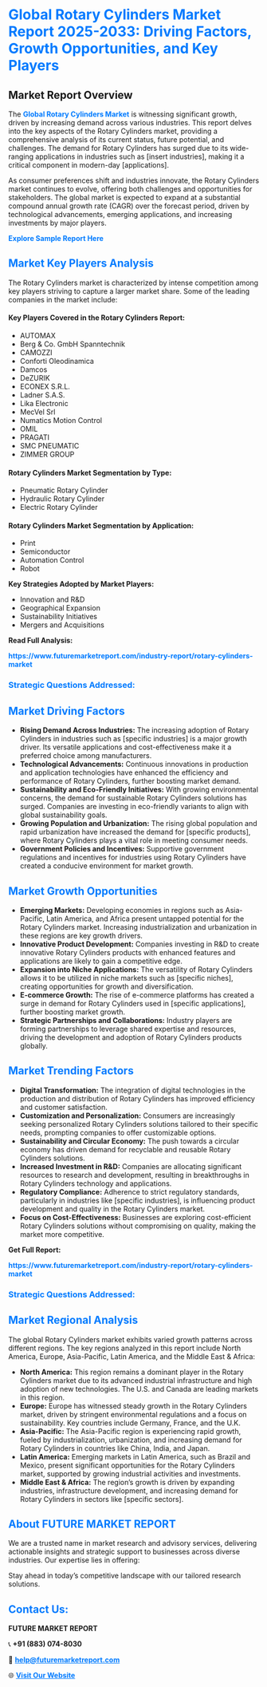 <h1 style="color: #007BFF;">Global Rotary Cylinders Market Report 2025-2033: Driving Factors, Growth Opportunities, and Key Players</h1>

<section id="overview">
<h2>Market Report Overview</h2>
<p>The <a href="https://www.futuremarketreport.com/industry-report/rotary-cylinders-market" style="color: #007BFF; text-decoration: none;"><strong>Global Rotary Cylinders Market</strong></a> is witnessing significant growth, driven by increasing demand across various industries. This report delves into the key aspects of the Rotary Cylinders market, providing a comprehensive analysis of its current status, future potential, and challenges. The demand for Rotary Cylinders has surged due to its wide-ranging applications in industries such as [insert industries], making it a critical component in modern-day [applications].</p>
<p>As consumer preferences shift and industries innovate, the Rotary Cylinders market continues to evolve, offering both challenges and opportunities for stakeholders. The global market is expected to expand at a substantial compound annual growth rate (CAGR) over the forecast period, driven by technological advancements, emerging applications, and increasing investments by major players.</p>
</section>

<section id="overview">
<p><a href="https://www.futuremarketreport.com/request-sample/reportId=85615" style="color: #007BFF; text-decoration: none;"><strong>Explore Sample Report Here</strong></a></p>
</section>

<section id="key-players">
<h2 style="color: #007BFF;">Market Key Players Analysis</h2>
<p>The Rotary Cylinders market is characterized by intense competition among key players striving to capture a larger market share. Some of the leading companies in the market include:</p>
<h4>Key Players Covered in the Rotary Cylinders Report:</h4>
<ul><li>AUTOMAX</li><li>Berg &amp; Co. GmbH Spanntechnik</li><li>CAMOZZI</li><li>Conforti Oleodinamica</li><li>Damcos</li><li>DeZURIK</li><li>ECONEX S.R.L.</li><li>Ladner S.A.S.</li><li>Lika Electronic</li><li>MecVel Srl</li><li>Numatics Motion Control</li><li>OMIL</li><li>PRAGATI</li><li>SMC PNEUMATIC</li><li>ZIMMER GROUP</li></ul>
<h4>Rotary Cylinders Market Segmentation by Type:</h4>
<ul><li>Pneumatic Rotary Cylinder</li><li>Hydraulic Rotary Cylinder</li><li>Electric Rotary Cylinder</li></ul>

<h4>Rotary Cylinders Market Segmentation by Application:</h4>
<ul><li>Print</li><li>Semiconductor</li><li>Automation Control</li><li>Robot</li></ul>
<p><strong>Key Strategies Adopted by Market Players:</strong></p>
<ul>
<li>Innovation and R&D</li>
<li>Geographical Expansion</li>
<li>Sustainability Initiatives</li>
<li>Mergers and Acquisitions</li>
</ul>
</section>

<section>
<p><strong>Read Full Analysis: </strong></p><a href="https://www.futuremarketreport.com/industry-report/rotary-cylinders-market" style="color: #007BFF; text-decoration: none;"><strong>https://www.futuremarketreport.com/industry-report/rotary-cylinders-market</strong></a>
<h3 style="color: #007BFF;">Strategic Questions Addressed:</h3>
</section>

<section id="driving-factors">
<h2 style="color: #007BFF;">Market Driving Factors</h2>
<ul>
<li><strong>Rising Demand Across Industries:</strong> The increasing adoption of Rotary Cylinders in industries such as [specific industries] is a major growth driver. Its versatile applications and cost-effectiveness make it a preferred choice among manufacturers.</li>
<li><strong>Technological Advancements:</strong> Continuous innovations in production and application technologies have enhanced the efficiency and performance of Rotary Cylinders, further boosting market demand.</li>
<li><strong>Sustainability and Eco-Friendly Initiatives:</strong> With growing environmental concerns, the demand for sustainable Rotary Cylinders solutions has surged. Companies are investing in eco-friendly variants to align with global sustainability goals.</li>
<li><strong>Growing Population and Urbanization:</strong> The rising global population and rapid urbanization have increased the demand for [specific products], where Rotary Cylinders plays a vital role in meeting consumer needs.</li>
<li><strong>Government Policies and Incentives:</strong> Supportive government regulations and incentives for industries using Rotary Cylinders have created a conducive environment for market growth.</li>
</ul>
</section>

<section id="growth-opportunities">
<h2 style="color: #007BFF;">Market Growth Opportunities</h2>
<ul>
<li><strong>Emerging Markets:</strong> Developing economies in regions such as Asia-Pacific, Latin America, and Africa present untapped potential for the Rotary Cylinders market. Increasing industrialization and urbanization in these regions are key growth drivers.</li>
<li><strong>Innovative Product Development:</strong> Companies investing in R&D to create innovative Rotary Cylinders products with enhanced features and applications are likely to gain a competitive edge.</li>
<li><strong>Expansion into Niche Applications:</strong> The versatility of Rotary Cylinders allows it to be utilized in niche markets such as [specific niches], creating opportunities for growth and diversification.</li>
<li><strong>E-commerce Growth:</strong> The rise of e-commerce platforms has created a surge in demand for Rotary Cylinders used in [specific applications], further boosting market growth.</li>
<li><strong>Strategic Partnerships and Collaborations:</strong> Industry players are forming partnerships to leverage shared expertise and resources, driving the development and adoption of Rotary Cylinders products globally.</li>
</ul>
</section>

<section id="trending-factors">
<h2 style="color: #007BFF;">Market Trending Factors</h2>
<ul>
<li><strong>Digital Transformation:</strong> The integration of digital technologies in the production and distribution of Rotary Cylinders has improved efficiency and customer satisfaction.</li>
<li><strong>Customization and Personalization:</strong> Consumers are increasingly seeking personalized Rotary Cylinders solutions tailored to their specific needs, prompting companies to offer customizable options.</li>
<li><strong>Sustainability and Circular Economy:</strong> The push towards a circular economy has driven demand for recyclable and reusable Rotary Cylinders solutions.</li>
<li><strong>Increased Investment in R&D:</strong> Companies are allocating significant resources to research and development, resulting in breakthroughs in Rotary Cylinders technology and applications.</li>
<li><strong>Regulatory Compliance:</strong> Adherence to strict regulatory standards, particularly in industries like [specific industries], is influencing product development and quality in the Rotary Cylinders market.</li>
<li><strong>Focus on Cost-Effectiveness:</strong> Businesses are exploring cost-efficient Rotary Cylinders solutions without compromising on quality, making the market more competitive.</li>
</ul>
</section>

<section>
<p><strong>Get Full Report: </strong></p><a href="https://www.futuremarketreport.com/industry-report/rotary-cylinders-market" style="color: #007BFF; text-decoration: none;"><strong>https://www.futuremarketreport.com/industry-report/rotary-cylinders-market</strong></a>
<h3 style="color: #007BFF;">Strategic Questions Addressed:</h3>
</section>


<section id="regional-analysis">
<h2 style="color: #007BFF;">Market Regional Analysis</h2>
<p>The global Rotary Cylinders market exhibits varied growth patterns across different regions. The key regions analyzed in this report include North America, Europe, Asia-Pacific, Latin America, and the Middle East & Africa:</p>
<ul>
<li><strong>North America:</strong> This region remains a dominant player in the Rotary Cylinders market due to its advanced industrial infrastructure and high adoption of new technologies. The U.S. and Canada are leading markets in this region.</li>
<li><strong>Europe:</strong> Europe has witnessed steady growth in the Rotary Cylinders market, driven by stringent environmental regulations and a focus on sustainability. Key countries include Germany, France, and the U.K.</li>
<li><strong>Asia-Pacific:</strong> The Asia-Pacific region is experiencing rapid growth, fueled by industrialization, urbanization, and increasing demand for Rotary Cylinders in countries like China, India, and Japan.</li>
<li><strong>Latin America:</strong> Emerging markets in Latin America, such as Brazil and Mexico, present significant opportunities for the Rotary Cylinders market, supported by growing industrial activities and investments.</li>
<li><strong>Middle East & Africa:</strong> The region’s growth is driven by expanding industries, infrastructure development, and increasing demand for Rotary Cylinders in sectors like [specific sectors].</li>
</ul>
</section>

<footer>
<h2 style="color: #007BFF;">About FUTURE MARKET REPORT</h2>
<p>We are a trusted name in market research and advisory services, delivering actionable insights and strategic support to businesses across diverse industries. Our expertise lies in offering:</p>

<p>Stay ahead in today’s competitive landscape with our tailored research solutions.</p>

<h2 style="color: #007BFF;">Contact Us:</h2>
<p><strong>FUTURE MARKET REPORT</strong></p>
<p>📞 <strong>+91 (883) 074-8030</strong></p>
<p>📧 <strong><a href="mailto:help@futuremarketreport.com" style="color: #007BFF;">help@futuremarketreport.com</a></strong></p>
<p>🌐 <strong><a href="https://www.futuremarketreport.com/" style="color: #007BFF;">Visit Our Website</a></strong></p>
</footer>